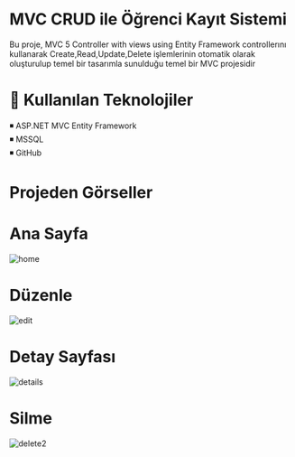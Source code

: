 # MVC CRUD ile Öğrenci Kayıt Sistemi

Bu proje, MVC 5 Controller with views using Entity Framework controllerını kullanarak Create,Read,Update,Delete işlemlerinin otomatik olarak oluşturulup temel bir tasarımla sunulduğu temel bir MVC projesidir

# 🔨  Kullanılan Teknolojiler
◾ ASP.NET MVC Entity Framework   
◾ MSSQL  
◾ GitHub

# Projeden Görseller  
# Ana Sayfa  
![home](https://github.com/user-attachments/assets/6622d627-54b8-4333-9232-760f31573f70)  

# Düzenle
![edit](https://github.com/user-attachments/assets/6b6c87ba-414f-423a-983a-ae705f98a894)  

# Detay Sayfası

![details](https://github.com/user-attachments/assets/16e4024b-329e-4a41-b8dc-657846357be6)  

# Silme
![delete2](https://github.com/user-attachments/assets/a179489b-6c3b-4a41-9dd4-27939d127c6d)  
